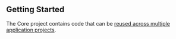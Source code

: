 ﻿
## Getting Started

The Core project contains code that can be [reused across multiple application projects](https://docs.microsoft.com/dotnet/standard/net-standard#net-5-and-net-standard).
